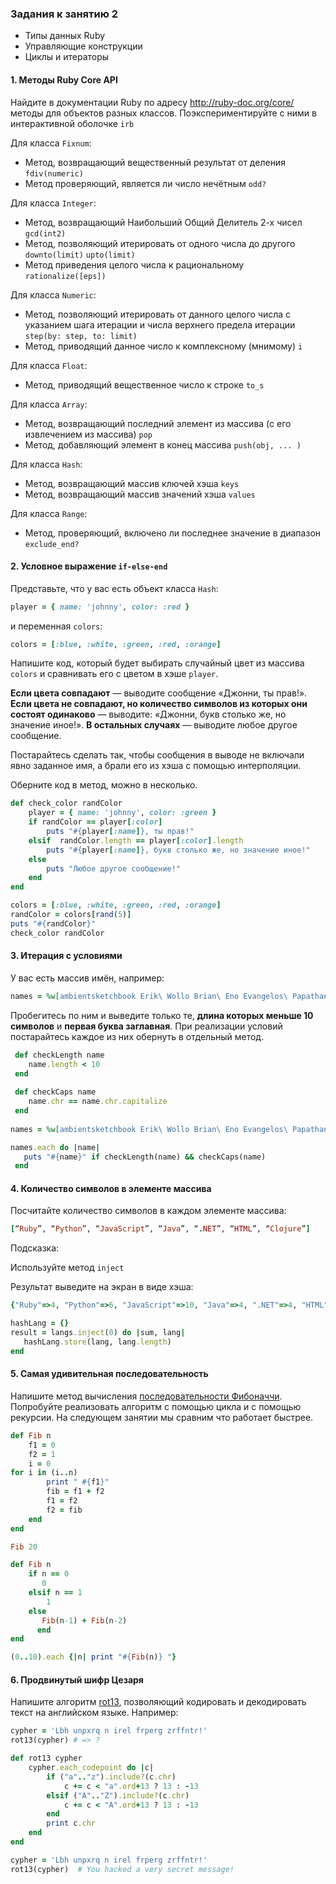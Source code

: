 ### Задания к занятию 2

* Типы данных Ruby
* Управляющие конструкции
* Циклы и итераторы



#### 1. Методы Ruby Core API

Найдите в документации Ruby по адресу http://ruby-doc.org/core/ методы для объектов разных классов. Поэкспериментируйте с ними в интерактивной оболочке `irb`

Для класса `Fixnum`:

* Метод, возвращающий вещественный результат от деления     `fdiv(numeric)`
* Метод проверяющий, является ли число нечётным             `odd?`
 
Для класса `Integer`:

* Метод, возвращающий Наибольший Общий Делитель 2-х чисел       `gcd(int2)`
* Метод, позволяющий итерировать от одного числа до другого     `downto(limit)`  `upto(limit)`
* Метод приведения целого числа к рациональному                 `rationalize([eps])`

Для класса `Numeric`:

* Метод, позволяющий итерировать от данного целого числа с указанием шага итерации и числа верхнего предела итерации `step(by: step, to: limit)`
* Метод, приводящий данное число к комплексному (мнимому)  `i`

Для класса `Float`:

* Метод, приводящий вещественное число к строке  `to_s`

Для класса `Array`:

* Метод, возвращающий последний элемент из массива (с его извлечением из массива)  `pop`
* Метод, добавляющий элемент в конец массива `push(obj, ... )`

Для класса `Hash`:

* Метод, возвращающий массив ключей хэша        `keys`
* Метод, возвращающий массив значений хэша      `values`

Для класса `Range`:

* Метод, проверяющий, включено ли последнее значение в диапазон `exclude_end?`



#### 2. Условное выражение `if-else-end`

Представьте, что у вас есть объект класса `Hash`:

```ruby
player = { name: 'johnny', color: :red }
```

и переменная `colors`:

```ruby
colors = [:blue, :white, :green, :red, :orange]
```

Напишите код, который будет выбирать случайный цвет из массива `colors` и сравнивать его с цветом в хэше `player`.

**Если цвета совпадают** — выводите сообщение «Джонни, ты прав!». **Если цвета не совпадают, но количество символов из которых они состоят одинаково** — выводите: «Джонни, букв столько же, но значение иное!». **В остальных случаях** — выводите любое другое сообщение.

Постарайтесь сделать так, чтобы сообщения в выводе не включали явно заданное имя, а брали его из хэша с помощью интерполяции.

Оберните код в метод, можно в несколько.



```ruby
def check_color randColor
	player = { name: 'johnny', color: :green }
    if randColor == player[:color]
        puts "#{player[:name]}, ты прав!"
    elsif  randColor.length == player[:color].length
        puts "#{player[:name]}, букв столько же, но значение иное!"
    else
        puts "Любое другое сообщение!"
    end
end

colors = [:blue, :white, :green, :red, :orange]
randColor = colors[rand(5)]
puts "#{randColor}"
check_color randColor
```


#### 3. Итерация с условиями

У вас есть массив имён, например:

```ruby
names = %w[ambientsketchbook Erik\ Wollo Brian\ Eno Evangelos\ Papathanassiou Shulman]
```

Пробегитесь по ним и выведите только те, **длина которых меньше 10 символов** и **первая буква заглавная**. При реализации условий постарайтесь каждое из них обернуть в отдельный метод.


```ruby
 def checkLength name
 	name.length < 10
 end
 
 def checkCaps name
 	name.chr == name.chr.capitalize
 end
 
names = %w[ambientsketchbook Erik\ Wollo Brian\ Eno Evangelos\ Papathanassiou Shulman]

names.each do |name|
   puts "#{name}" if checkLength(name) && checkCaps(name)
 end
```

#### 4. Количество символов в элементе массива

Посчитайте количество символов в каждом элементе массива:

```ruby
[“Ruby”, “Python”, “JavaScript”, “Java”, “.NET”, “HTML”, “Clojure”]
```

Подсказка:

Используйте метод `inject`

Результат выведите на экран в виде хэша:

```ruby
{"Ruby"=>4, "Python"=>6, "JavaScript"=>10, "Java"=>4, ".NET"=>4, "HTML"=>4, "Clojure"=>7, "Go"=>2}
```



```ruby
hashLang = {}
result = langs.inject(0) do |sum, lang|
   hashLang.store(lang, lang.length)
end
```


#### 5. Самая удивительная последовательность

Напишите метод вычисления [последовательности Фибоначчи](https://ru.wikipedia.org/wiki/Числа_Фибоначчи). Попробуйте реализовать алгоритм с помощью цикла и с помощью рекурсии. На следующем занятии мы сравним что работает быстрее.

```ruby
def Fib n
	f1 = 0
	f2 = 1
	i = 0
for i in (i..n)
		print " #{f1}"
		fib = f1 + f2
		f1 = f2
		f2 = fib
	end
end

Fib 20
```


```ruby
def Fib n
	if n == 0 
       0
    elsif n == 1
    	1
    else 
       Fib(n-1) + Fib(n-2)
      end
end

(0..10).each {|n| print "#{Fib(n)} "}
```

#### 6. Продвинутый шифр Цезаря

Напишите алгоритм [rot13](), позволяющий кодировать и декодировать текст на английском языке. Например:

```ruby
cypher = 'Lbh unpxrq n irel frperg zrffntr!'
rot13(cypher) # => ?
```


```ruby    
def rot13 cypher
	cypher.each_codepoint do |c|
		if ("a".."z").include?(c.chr) 
			c += c < "a".ord+13 ? 13 : -13
		elsif ("A".."Z").include?(c.chr) 
			c += c < "A".ord+13 ? 13 : -13
		end
		print c.chr
	end
end

cypher = 'Lbh unpxrq n irel frperg zrffntr!'
rot13(cypher)  # You hacked a very secret message!
```